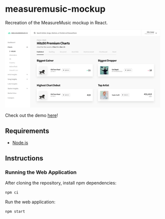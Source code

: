 # measuremusic-mockup

Recreation of the MeasureMusic mockup in React.

![Preview](preview.gif)

Check out the demo [here](http://measuremusic-mockup.s3-website-us-west-1.amazonaws.com/)!

## Requirements
- [Node.js](https://nodejs.org/en/download/current/)

## Instructions

### Running the Web Application

After cloning the repository, install npm dependencies:

``` bash
npm ci
```

Run the web application:

``` bash
npm start
```
